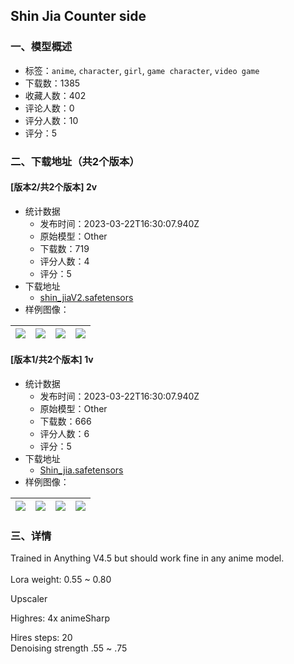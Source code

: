 ## Shin Jia Counter side
### 一、模型概述

- 标签：`anime`, `character`, `girl`, `game character`, `video game`
- 下载数：1385
- 收藏人数：402
- 评论人数：0
- 评分人数：10
- 评分：5

### 二、下载地址（共2个版本）

#### [版本2/共2个版本] 2v

- 统计数据
  - 发布时间：2023-03-22T16:30:07.940Z
  - 原始模型：Other
  - 下载数：719
  - 评分人数：4
  - 评分：5
- 下载地址
  - [shin_jiaV2.safetensors](https://civitai.com/api/download/models/27438)
- 样例图像：

| <img src="https://image.civitai.com/xG1nkqKTMzGDvpLrqFT7WA/bfe7dbb0-3bb1-4316-e6f9-b37dd8f3d100/width=450/302001.jpeg" /> | <img src="https://image.civitai.com/xG1nkqKTMzGDvpLrqFT7WA/42cad567-f8d9-4998-ac00-2e147f9dbb00/width=450/302000.jpeg" /> | <img src="https://image.civitai.com/xG1nkqKTMzGDvpLrqFT7WA/2423ce25-d4f1-452c-cca7-4cd98d896800/width=450/301999.jpeg" /> | <img src="https://image.civitai.com/xG1nkqKTMzGDvpLrqFT7WA/aa139060-7ef4-41de-5081-e7133782ba00/width=450/301998.jpeg" /> |
| ---- | ---- | ---- | ---- |

#### [版本1/共2个版本] 1v

- 统计数据
  - 发布时间：2023-03-22T16:30:07.940Z
  - 原始模型：Other
  - 下载数：666
  - 评分人数：6
  - 评分：5
- 下载地址
  - [Shin_jia.safetensors](https://civitai.com/api/download/models/18690)
- 样例图像：

| <img src="https://image.civitai.com/xG1nkqKTMzGDvpLrqFT7WA/3e1e2fde-38fd-431b-99cf-9e50b40be300/width=450/194050.jpeg" /> | <img src="https://image.civitai.com/xG1nkqKTMzGDvpLrqFT7WA/8ddc913e-ea15-46f9-c0cf-cb564f6b8600/width=450/194062.jpeg" /> | <img src="https://image.civitai.com/xG1nkqKTMzGDvpLrqFT7WA/fb4b1a20-34a3-4638-a942-db2d2d90c700/width=450/194061.jpeg" /> | <img src="https://image.civitai.com/xG1nkqKTMzGDvpLrqFT7WA/dab6e321-c50f-4a94-a75b-29fb2da89700/width=450/194060.jpeg" /> |
| ---- | ---- | ---- | ---- |


### 三、详情
<p>Trained in Anything V4.5 but should work fine in any anime model.<br /><br />Lora weight: 0.55 ~ 0.80</p><p></p><p>Upscaler</p><p>Highres: 4x animeSharp</p><p>Hires steps: 20<br />Denoising strength .55 ~ .75</p>